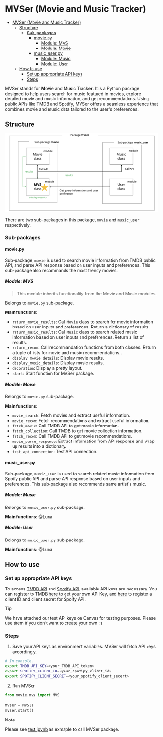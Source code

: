 # MVSer (Movie and Music Tracker)

- [MVSer (Movie and Music Tracker)](#mvser-movie-and-music-tracker)
  - [Structure](#structure)
    - [Sub-packages](#sub-packages)
      - [movie.py](#moviepy)
        - [Module: MVS](#module-mvs)
        - [Module: Movie](#module-movie)
      - [music\_user.py](#music_userpy)
        - [Module: Music](#module-music)
        - [Module: User](#module-user)
  - [How to use](#how-to-use)
    - [Set up appropriate API keys](#set-up-appropriate-api-keys)
    - [Steps](#steps)

MVSer stands for **M**o**v**ie and Mu**s**ic Track**er**. It is a Python package designed to help users search for music featured in movies, explore detailed movie and music information, and get recommendations. Using public APIs like TMDB and Spotify, MVSer offers a seamless experience that combines movie and music data tailored to the user's preferences.

## Structure

![MVSer](./img/MVSer.png)

There are two sub-packages in this package, `movie` and `music_user` respectively. 

### Sub-packages

#### movie.py
Sub-package, `movie` is used to search movie information from TMDB public API, and parse API response based on user inputs and preferences. This sub-package also recommands the most trendy movies.

##### Module: MVS
> This module inherits functionality from the Movie and Music modules.

Belongs to `movie.py` sub-package.

**Main functions**:
- `return_movie_results`: Call `Movie` class to search for movie information based on user inputs and preferences. Return a dictionary of results.
- `return_music_results`: Call `Music` class to search related music information based on user inputs and preferences. Return a list of results.
- `return_recom`: Call recommandation functions from both classes. Return a tuple of lists for movie and music recommendations..
- `display_movie_details`: Display movie results.
- `display_music_details`: Display music results.
- `decoration`: Display a pretty layout.
- `start`: Start function for MVSer package.

##### Module: Movie
Belongs to `movie.py` sub-package.

**Main functions**:
- `movie_search`: Fetch movies and extract useful information.
- `movie_recom`: Fetch recommendations and extract useful information.
- `fetch_movie`: Call TMDB API to get movie information. 
- `fetch_collection`: Call TMDB to get movie collection information.
- `fetch_recom`: Call TMDB API to get movie recommendations.
- `movie_parse_response`: Extract information from API response and wrap up results into a dictionary.
- `test_api_connection`: Test API connection.

#### music_user.py
Sub-package, `music_user` is used to search related music information from Spoify public API and parse API response based on user inputs and preferences. This sub-package also recommends same artist's music.

##### Module: Music
Belongs to `music_user.py` sub-package.

**Main functions**:
@Luna

##### Module: User
Belongs to `music_user.py` sub-package.

**Main functions**:
@Luna

## How to use

### Set up appropriate API keys

To access [TMDB API](https://developer.themoviedb.org/reference/intro/getting-started) and [Spotify API](https://developer.spotify.com/), available API keys are necessary. You can register to TMDB [here](https://developer.themoviedb.org/docs/getting-started) to get your own API Key, and [here](https://developer.spotify.com/documentation/web-api/tutorials/getting-started) to register a client ID and client secret for Spoify API.

> [!TIP]
> We have attached our test API keys on Canvas for testing purposes. Please use them if you don't want to create your own. :)

### Steps
1. Save your API keys as environment variables. MVSer will fetch API keys accordingly. 

```bash
# In console.
export TMDB_API_KEY=<your_TMDB_API_token>
export SPOTIPY_CLIENT_ID=<your_spotipy_client_id>
export SPOTIPY_CLIENT_SECRET=<your_spotify_client_secert>
```

2. Run MVSer

```python
from movie.mvs import MVS

mvser = MVS()
mvser.start()
```

>[!NOTE]
> Please see [test.ipynb](./test.ipynb) as exmaple to call MVSer package.